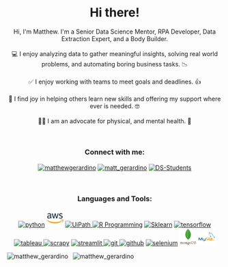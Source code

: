 

<h1 align="center">Hi there!</h1>
<p align="center">
   Hi, I'm Matthew. I'm a Senior Data Science Mentor, RPA Developer, Data Extraction Expert, and a Body Builder.</br></br>
   💻 I enjoy analyzing data to gather meaningful insights, solving real world problems, and automating boring business tasks. 📉 </br></br>
   ✅ I enjoy working with teams to meet goals and deadlines. 👍</br></br>
   📝 I find joy in helping others learn new skills and offering my support where ever is needed. 🤓 </br></br>
   🏋️‍♂️ I am an advocate for physical, and mental health. 💪
</p>

<br>

<h3 align="center">Connect with me:</h3>
<p align="center">
<a href="https://www.linkedin.com/in/matthew-gerardino/" target="_blank">
<img align="center" src="https://raw.githubusercontent.com/rahuldkjain/github-profile-readme-generator/master/src/images/icons/Social/linked-in-alt.svg" alt="matthewgerardino" height="30" width="40" /></a>
<a href="https://instagram.com/matt_gerardino" target="_blank">
<img align="center" src="https://raw.githubusercontent.com/rahuldkjain/github-profile-readme-generator/master/src/images/icons/Social/instagram.svg" alt="matt_gerardino" height="30" width="40" /></a>
<a href="https://pypi.org/project/DS-Students/" target="_blank">
<img align="center" src="https://pypi.org/static/images/logo-small.2a411bc6.svg" alt="DS-Students" height="30" width="40" /></a>
</p>

</br>

<h3 align="center">Languages and Tools:</h3>

<p align="center"> 

<a href="https://www.python.org/" target="_blank" rel="noreferrer"> 
<img src="https://raw.githubusercontent.com/rahuldkjain/github-profile-readme-generator/master/src/images/icons/ProgrammingLanguages/python.svg" alt="python" width="40" height="40"/></a> 

<a href="https://aws.amazon.com" target="_blank" rel="noreferrer"> 
<img src="https://raw.githubusercontent.com/devicons/devicon/master/icons/amazonwebservices/amazonwebservices-original-wordmark.svg" alt="aws" width="40" height="40"/></a>
 
<a href="https://www.uipath.com/" target="_blank" rel="noreferrer"> 
<img src="https://raw.githubusercontent.com/NandarTheint/nandartheint.github.io/535e02dde7bb5b5bf86d055b0cb3c0a6becf0fd0/images/uipath.svg" alt="UiPath" width="40" height="40"/> </a> 

<a href="https://www.r-project.org/" target="_blank" rel="noreferrer"> 
<img src="https://www.r-project.org/Rlogo.png" alt="R Programming" width="40" height="40"/></a>

 <a href="https://scikit-learn.org/stable/" target="_blank" rel="noreferrer"> 
 <img src="https://raw.githubusercontent.com/scikit-learn/scikit-learn/main/doc/logos/scikit-learn-logo.png" alt="Sklearn" width="40" height="40"/></a> 

 <a href="https://www.tensorflow.org/?gclid=Cj0KCQjwvZCZBhCiARIsAPXbajs3Wx52UMdMB_vplFkw4p_9IqQ0OlW1vgMA3stibWrxrnzhr7biAUMaAp03EALw_wcB" target="_blank" rel="noreferrer"> 
 <img src="https://avatars.githubusercontent.com/u/15658638?s=200&v=4" alt="tensorflow" width="40" height="40"/> </a> 
 
<a href="https://www.tableau.com/" target="_blank" rel="tableau"> 
<img src="https://cdn.worldvectorlogo.com/logos/tableau-logo-1.svg" alt="tableau" width="40" height="40"/> </a> 

<a href="https://scrapy.org/" target="_blank" rel="noreferrer"> 
<img src="https://miro.medium.com/max/1200/1*YJNS0JVl7RsVDTmORGZ6xA.png" alt="scrapy" width="40" height="40"/></a>

<a href="https://streamlit.io/" target="_blank" rel="noreferrer"> 
<img src="https://avatars.githubusercontent.com/u/45109972?s=200&v=4" alt="streamlit" width="40" height="40"/> </a>

<a href="https://git-scm.com/" target="_blank" rel="noreferrer"> 
<img src="https://www.vectorlogo.zone/logos/git-scm/git-scm-icon.svg" alt="git" width="40" height="40"/> </a>

<a href="https://github.com/" target="_blank" rel="noreferrer"> 
<img src="https://upload.wikimedia.org/wikipedia/commons/thumb/9/91/Octicons-mark-github.svg/600px-Octicons-mark-github.svg.png?20180806170715" alt="github" width="40" height="40"/></a> 

<a href="https://www.selenium.dev/" target="_blank" rel="noreferrer"> 
<img src="https://selenium-python.readthedocs.io/_static/logo.png" alt="selenium" width="40" height="40"/></a> 

<a href="https://www.mongodb.com/" target="_blank" rel="noreferrer"> 
<img src="https://raw.githubusercontent.com/devicons/devicon/master/icons/mongodb/mongodb-original-wordmark.svg" alt="mongodb" width="40" height="40"/></a>

<a href="https://www.mysql.com/" target="_blank" rel="noreferrer"> 
<img src="https://raw.githubusercontent.com/devicons/devicon/master/icons/mysql/mysql-original-wordmark.svg" alt="mysql" width="40" height="40"/></a>  


</p>

<p><img align="right" width="350px" src="https://github-readme-stats.vercel.app/api/top-langs?username=GeeDino11&show_icons=true&locale=en&layout=compact" alt="matthew_gerardino" /></p>

<img align="left" src="https://github-readme-stats-eight-theta.vercel.app/api?username=GeeDino11&show_icons=true&hide_border=true&include_all_commits=true&count_private=true&bg_color=00000000&theme=tokyonight" alt="matthew_gerardino" height=180px/>

